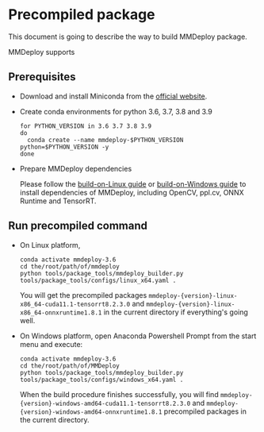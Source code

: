 # Precompiled package

This document is going to describe the way to build MMDeploy package.

MMDeploy supports

## Prerequisites

- Download and install Miniconda from the [official website](https://docs.conda.io/en/latest/miniconda.html).

- Create conda environments for python 3.6, 3.7, 3.8 and 3.9

  ```shell
  for PYTHON_VERSION in 3.6 3.7 3.8 3.9
  do
    conda create --name mmdeploy-$PYTHON_VERSION python=$PYTHON_VERSION -y
  done
  ```

- Prepare MMDeploy dependencies

  Please follow the [build-on-Linux guide](../../docs/en/01-how-to-build/linux-x86_64.md) or [build-on-Windows guide](../../docs/zh_cn/01-how-to-build/linux-x86_64.md) to install dependencies of MMDeploy,
  including OpenCV, ppl.cv, ONNX Runtime and TensorRT.

## Run precompiled command

- On Linux platform,

  ```shell
  conda activate mmdeploy-3.6
  cd the/root/path/of/mmdeploy
  python tools/package_tools/mmdeploy_builder.py tools/package_tools/configs/linux_x64.yaml .
  ```

  You will get the precompiled packages `mmdeploy-{version}-linux-x86_64-cuda11.1-tensorrt8.2.3.0` and `mmdeploy-{version}-linux-x86_64-onnxruntime1.8.1` in the current directory if everything's going well.

- On Windows platform, open Anaconda Powershell Prompt from the start menu and execute:

  ```shell
  conda activate mmdeploy-3.6
  cd the/root/path/of/MMDeploy
  python tools/package_tools/mmdeploy_builder.py tools/package_tools/configs/windows_x64.yaml .
  ```

  When the build procedure finishes successfully, you will find `mmdeploy-{version}-windows-amd64-cuda11.1-tensorrt8.2.3.0` and `mmdeploy-{version}-windows-amd64-onnxruntime1.8.1` precompiled packages in the current directory.
